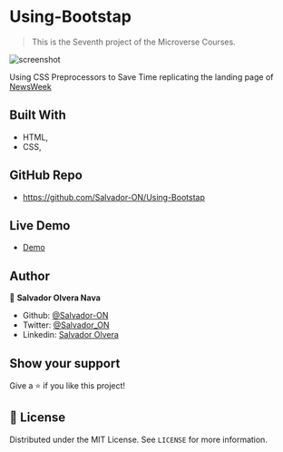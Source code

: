 # Using-Bootstap

> This is the Seventh project of the Microverse Courses.

![screenshot](/assets/app_screenshot.png)

Using CSS Preprocessors to Save Time replicating the landing page of [NewsWeek](https://www.newsweek.com)

## Built With

- HTML,
- CSS,

## GitHub Repo

- https://github.com/Salvador-ON/Using-Bootstap

## Live Demo

- [Demo]()

## Author


👤 **Salvador Olvera Nava**

- Github: [@Salvador-ON](https://github.com/Salvador-ON)
- Twitter: [@Salvador_ON](https://twitter.com/Salvador_ON)
- Linkedin: [Salvador Olvera](https://www.linkedin.com/in/salvador-olvera-n)

## Show your support

Give a ⭐️ if you like this project!


## 📝 License

Distributed under the MIT License. See `LICENSE` for more information.

